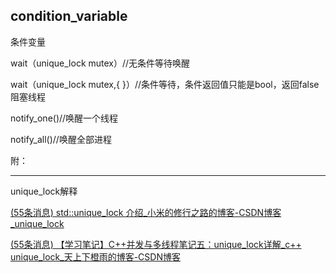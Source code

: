 ## condition_variable

条件变量

wait（unique_lock<mutex>  mutex）//无条件等待唤醒

wait（unique_lock<mutex>  mutex,[](){ }）//条件等待，条件返回值只能是bool，返回false阻塞线程

notify_one()//唤醒一个线程

notify_all()//唤醒全部进程



附：

---

unique_lock解释

[(55条消息) std::unique_lock 介绍_小米的修行之路的博客-CSDN博客_unique_lock](https://blog.csdn.net/u012372584/article/details/96852295)

[(55条消息) 【学习笔记】C++并发与多线程笔记五：unique_lock详解_c++ unique_lock_天上下橙雨的博客-CSDN博客](https://blog.csdn.net/weixin_40026797/article/details/125380206)